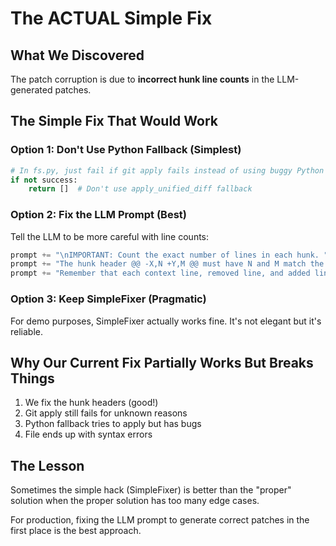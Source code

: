 # The ACTUAL Simple Fix

## What We Discovered

The patch corruption is due to **incorrect hunk line counts** in the LLM-generated patches.

## The Simple Fix That Would Work

### Option 1: Don't Use Python Fallback (Simplest)

```python
# In fs.py, just fail if git apply fails instead of using buggy Python fallback
if not success:
    return []  # Don't use apply_unified_diff fallback
```

### Option 2: Fix the LLM Prompt (Best)

Tell the LLM to be more careful with line counts:

```python
prompt += "\nIMPORTANT: Count the exact number of lines in each hunk. "
prompt += "The hunk header @@ -X,N +Y,M @@ must have N and M match the actual line count."
prompt += "Remember that each context line, removed line, and added line counts as 1."
```

### Option 3: Keep SimpleFixer (Pragmatic)

For demo purposes, SimpleFixer actually works fine. It's not elegant but it's reliable.

## Why Our Current Fix Partially Works But Breaks Things

1. We fix the hunk headers (good!)
2. Git apply still fails for unknown reasons
3. Python fallback tries to apply but has bugs
4. File ends up with syntax errors

## The Lesson

Sometimes the simple hack (SimpleFixer) is better than the "proper" solution when the proper solution has too many edge cases.

For production, fixing the LLM prompt to generate correct patches in the first place is the best approach.
